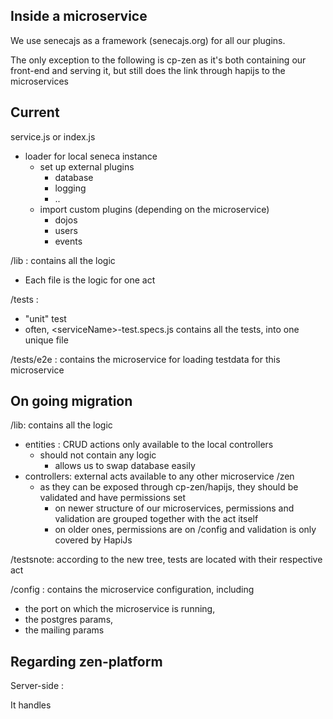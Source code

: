 ## Inside a microservice

We use senecajs as a framework \(senecajs.org\) for all our plugins.

The only exception to the following is cp-zen as it's both containing our front-end and serving it, but still does the link through hapijs to the microservices

## Current 

service.js or index.js

* loader for local seneca instance
  * set up external plugins
    * database
    * logging
    * ..
  * import custom plugins \(depending on the microservice\)
    * dojos
    * users
    * events

/lib : contains all the logic

* Each file is the logic for one act

/tests : 

* "unit" test
* often, &lt;serviceName&gt;-test.specs.js contains all the tests, into one unique file

/tests/e2e : contains the microservice for loading testdata for this microservice

## On going migration

/lib: contains all the logic

* entities : CRUD actions only available to the local controllers
  * should not contain any logic
    * allows us to swap database  easily
* controllers:  external acts available to any other microservice /zen
  * as they can be exposed through cp-zen/hapijs, they should be validated and have permissions set
    * on newer structure of our microservices, permissions and validation are grouped together with the act itself
    * on older ones, permissions are on /config and validation is only covered by HapiJs

/testsnote: according to the new tree, tests are located with their respective act



/config : contains the microservice configuration, including

* the port on which the microservice is running, 
* the postgres params,
* the mailing params

## Regarding zen-platform

Server-side :

It handles

